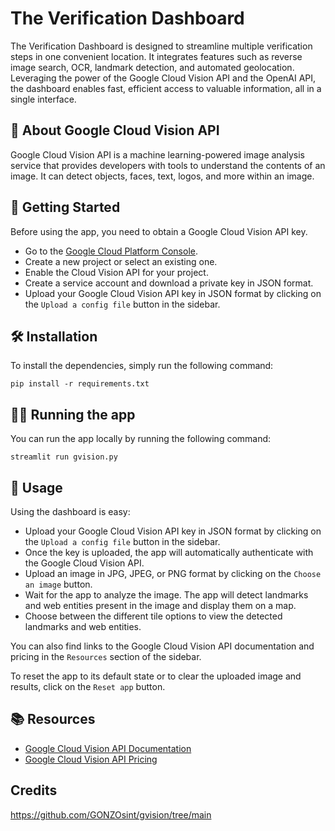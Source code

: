 
# The Verification Dashboard

The Verification Dashboard is designed to streamline multiple verification steps in one convenient location. It integrates features such as reverse image search, OCR, landmark detection, and automated geolocation. Leveraging the power of the Google Cloud Vision API and the OpenAI API, the dashboard enables fast, efficient access to valuable information, all in a single interface.


## 🤖 About Google Cloud Vision API

Google Cloud Vision API is a machine learning-powered image analysis service that provides developers with tools to understand the contents of an image. It can detect objects, faces, text, logos, and more within an image.



## 🚀 Getting Started

Before using the app, you need to obtain a Google Cloud Vision API key.

- Go to the [Google Cloud Platform Console](https://console.cloud.google.com/).
- Create a new project or select an existing one.
- Enable the Cloud Vision API for your project.
- Create a service account and download a private key in JSON format.
- Upload your Google Cloud Vision API key in JSON format by clicking on the `Upload a config file` button in the sidebar.


## 🛠️ Installation

To install the dependencies, simply run the following command:

`pip install -r requirements.txt`


## 🏃‍♀ Running the app

You can run the app locally by running the following command:

`streamlit run gvision.py`


## 🔎 Usage

Using the dashboard is easy:

- Upload your Google Cloud Vision API key in JSON format by clicking on the `Upload a config file` button in the sidebar.
- Once the key is uploaded, the app will automatically authenticate with the Google Cloud Vision API.
- Upload an image in JPG, JPEG, or PNG format by clicking on the `Choose an image` button.
- Wait for the app to analyze the image. The app will detect landmarks and web entities present in the image and display them on a map.
- Choose between the different tile options to view the detected landmarks and web entities.

You can also find links to the Google Cloud Vision API documentation and pricing in the `Resources` section of the sidebar. 

To reset the app to its default state or to clear the uploaded image and results, click on the `Reset app` button.

## 📚 Resources

- [Google Cloud Vision API Documentation](https://cloud.google.com/vision/docs)
- [Google Cloud Vision API Pricing](https://cloud.google.com/vision/pricing)


## Credits

https://github.com/GONZOsint/gvision/tree/main
